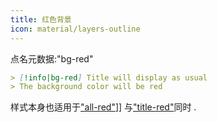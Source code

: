 ```yaml
---
title: 红色背景
icon: material/layers-outline
---
```


点名元数据:"bg-red"

```md
> [!info|bg-red] Title will display as usual
> The background color will be red
```

样式本身也适用于["all-red"](../combined-styling/page-3.md)]] 与["title-red"](../title-styling/page-3.md)同时 .